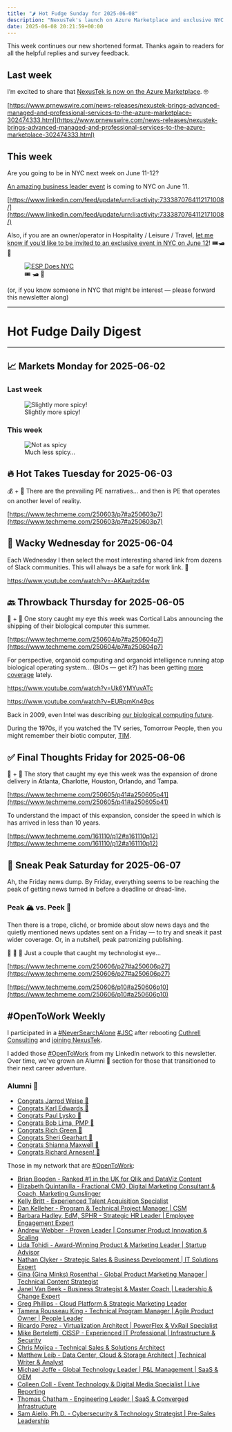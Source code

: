 ```yaml
---
title: "🌶️ Hot Fudge Sunday for 2025-06-08"
description: "NexusTek's launch on Azure Marketplace and exclusive NYC events highlight this week's updates!"
date: 2025-06-08 20:21:59+00:00
---
```


<!-- buttondown-editor-mode: plaintext -->This week continues our new shortened format. Thanks again to readers for all the helpful replies and survey feedback.

## Last week

I’m excited to share that [NexusTek is now on the Azure Marketplace](https://azuremarketplace.microsoft.com/en-us/marketplace/consulting-services?search=NexusTek&page=1). 🤓

[https://www.prnewswire.com/news-releases/nexustek-brings-advanced-managed-and-professional-services-to-the-azure-marketplace-302474333.html](https://www.prnewswire.com/news-releases/nexustek-brings-advanced-managed-and-professional-services-to-the-azure-marketplace-302474333.html)

## This week

Are you going to be in NYC next week on June 11-12?

[An amazing business leader event](https://www.linkedin.com/feed/update/urn:li:activity:7333870764112171008/) is coming to NYC on June 11.

[https://www.linkedin.com/feed/update/urn:li:activity:7333870764112171008/](https://www.linkedin.com/feed/update/urn:li:activity:7333870764112171008/)

Also, if you are an owner/operator in Hospitality / Leisure / Travel, [let me know if you’d like to be invited to <span style="color: rgba(0, 0, 0, 0.9)"> an exclusive event in NYC on June 12</span>](https://meetings.hubspot.com/gil-rosario/bde-rr-scheduler)<span style="color: rgba(0, 0, 0, 0.9)">! 🎟️🛥️🌃</span>

<figure><a href="https://meetings.hubspot.com/gil-rosario/bde-rr-scheduler" target="_blank" rel="noopener noreferrer"><img src="https://assets.buttondown.email/images/525e8249-5cab-4522-a98e-15214dbb85f7.png?w=960&amp;fit=max" alt="ESP Does NYC" draggable="false"></a><figcaption><span style="color: rgba(0, 0, 0, 0.9)">🎟️ 🛥️ 🌃</span></figcaption></figure>

(or, if you know someone in NYC that might be interest — please forward this newsletter along)

---

# Hot Fudge Daily Digest

---

## 📈 Markets Monday for 2025-06-02

### Last week

<figure><img src="https://assets.buttondown.email/images/fd38e4b7-494f-40aa-82d0-cf49e4f9e72f.png?w=960&amp;fit=max" alt="Slightly more spicy!" draggable="false"><figcaption>Slightly more spicy!</figcaption></figure>

### This week

<figure><img src="https://assets.buttondown.email/images/dd8121a7-767e-4cbf-ba3d-600ce9468730.png?w=960&amp;fit=max" alt="Not as spicy" draggable="false"><figcaption>Much less spicy…</figcaption></figure>
 

## 🔥 Hot Takes Tuesday for 2025-06-03

💰 + 🤯 There are the prevailing PE narratives… and then is PE that operates on another level of reality.

[https://www.techmeme.com/250603/p7#a250603p7](https://www.techmeme.com/250603/p7#a250603p7)

 

## 🤪 Wacky Wednesday for 2025-06-04

Each Wednesday I then select the most interesting shared link from dozens of Slack communities. This will always be a safe for work link. 🙈

https://www.youtube.com/watch?v=-AKAwjtzd4w

## 🔙 Throwback Thursday for 2025-06-05

🤖 + 🧫 One story caught my eye this week was Cortical Labs announcing the shipping of their biological computer this summer.

[https://www.techmeme.com/250604/p7#a250604p7](https://www.techmeme.com/250604/p7#a250604p7)

For perspective, organoid computing and organoid intelligence running atop biological operating system… (BIOs — get it?) has been getting [more coverage](https://newatlas.com/computers/finalspark-bio-computers-brain-organoids/) lately.

https://www.youtube.com/watch?v=Uk6YMYuvATc

https://www.youtube.com/watch?v=EURpmKn49ps

Back in 2009, even Intel was describing [our biological computing future](https://www.techmeme.com/090209/p70#a090209p70).

During the 1970s, if you watched the TV series, Tomorrow People, then you might remember their biotic computer, [TIM](https://en.wikipedia.org/wiki/The_Tomorrow_People#Cast).

 

## ✅ Final Thoughts Friday for 2025-06-06

🤖 + 🚁 The story that caught my eye this week was the expansion of drone delivery in <span style="color: rgb(0, 0, 0)">Atlanta, Charlotte, Houston, Orlando, and Tampa.</span>

[https://www.techmeme.com/250605/p41#a250605p41](https://www.techmeme.com/250605/p41#a250605p41)

To understand the impact of this expansion, consider the speed in which is has arrived in less than 10 years.

[https://www.techmeme.com/161110/p12#a161110p12](https://www.techmeme.com/161110/p12#a161110p12)

## 🔮 Sneak Peak Saturday for 2025-06-07

Ah, the Friday news dump. By Friday, everything seems to be reaching the peak of getting news turned in before a deadline or dread-line.

### Peak 🏔️ vs. Peek 👀

Then there is a trope, cliché, or bromide about slow news days and the quietly mentioned news updates sent on a Friday — to try and sneak it past wider coverage. Or, in a nutshell, peak patronizing publishing.

🤔 🤨 🧐 Just a couple that caught my technologist eye…

[https://www.techmeme.com/250606/p27#a250606p27](https://www.techmeme.com/250606/p27#a250606p27)

[https://www.techmeme.com/250606/p10#a250606p10](https://www.techmeme.com/250606/p10#a250606p10)

<h2 data-pm-slice="1 3 []">#OpenToWork Weekly</h2>

I participated in a [#NeverSearchAlone](https://www.youtube.com/watch?v=OH3nzRdwYPA) [#JSC](https://www.phyl.org/jsc) after rebooting [Cuthrell Consulting](https://cuthrell.consulting) and [joining NexusTek](https://cuthrell.consulting/blog/jay-cuthrell-joins-nexustek/).

I added those [#OpenToWork](https://www.linkedin.com/search/results/content/?keywords=%23OpenToWork&origin=FACETED_SEARCH&postedBy=%5B%22first%22%5D&sid=TbC&sortBy=%22date_posted%22) from my LinkedIn network to this newsletter. Over time, we've grown an Alumni 🎉 section for those that transitioned to their next career adventure.

### Alumni 🎉

- [Congrats Jarrod Weise 🎉](https://www.linkedin.com/posts/jarrodweise_thechargeahead-electricvehicles-innovation-activity-7325543362621509632-t5Oy?utm_source=share&utm_medium=member_desktop&rcm=ACoAACk1T7oBu6QkP2p3bHgknv3R55ktER0dzqc)
- [Congrats Karl Edwards 🎉](https://www.linkedin.com/posts/edwardskarl_im-happy-to-share-that-im-starting-a-new-activity-7323502970120138752-SLA-?utm_source=share&utm_medium=member_desktop&rcm=ACoAACk1T7oBu6QkP2p3bHgknv3R55ktER0dzqc)
- [Congrats Paul Lysko 🎉](https://www.linkedin.com/posts/paullysko_hellyeah-activity-7315070360708603905-ZDc_?utm_source=share&utm_medium=member_desktop&rcm=ACoAACk1T7oBu6QkP2p3bHgknv3R55ktER0dzqc)
- [Congrats Bob Lima, PMP 🎉](https://www.linkedin.com/posts/limarobert_im-happy-to-share-that-im-starting-a-new-activity-7315167863147769856-Tsk-?utm_source=share&utm_medium=member_desktop&rcm=ACoAACk1T7oBu6QkP2p3bHgknv3R55ktER0dzqc)
- [Congrats Rich Green 🎉](https://www.linkedin.com/posts/rich-green-5304804_im-happy-to-share-that-im-starting-a-new-activity-7312272227184324608-HmZN?utm_source=share&utm_medium=member_desktop&rcm=ACoAACk1T7oBu6QkP2p3bHgknv3R55ktER0dzqc)
- [Congrats Sheri Gearhart 🎉](https://www.linkedin.com/posts/sheri-gearhart_im-happy-to-share-that-im-starting-a-new-activity-7314986352909983745-VKzo?utm_source=share&utm_medium=member_desktop&rcm=ACoAACk1T7oBu6QkP2p3bHgknv3R55ktER0dzqc)
- [Congrats Shianna Maxwell 🎉](https://www.linkedin.com/posts/shiannamaxwell_im-happy-to-share-that-im-starting-a-new-activity-7302404919678902272-FHRz?utm_source=share&utm_medium=member_desktop&rcm=ACoAACk1T7oBu6QkP2p3bHgknv3R55ktER0dzqc)
- [Congrats Richard Arnesen! 🎉](https://www.linkedin.com/posts/richard-arnesen_im-happy-to-share-that-im-starting-a-new-activity-7290099022084616192-QjYm?utm_source=share&utm_medium=member_desktop)

Those in my network that are [#OpenToWork](https://www.linkedin.com/search/results/content/?keywords=%23OpenToWork&origin=FACETED_SEARCH&postedBy=%5B%22first%22%5D&sid=TbC&sortBy=%22date_posted%22):

- [Brian Booden - Ranked #1 in the UK for Qlik and DataViz Content](https://www.linkedin.com/in/qlikluminary/)
- [Elizabeth Quintanilla - Fractional CMO, Digital Marketing Consultant & Coach, Marketing Gunslinger](https://www.linkedin.com/in/elizabethquintanilla/)
- [Kelly Britt - Experienced Talent Acquisition Specialist](https://www.linkedin.com/in/kelly-britt/)
- [Dan Kelleher - Program & Technical Project Manager | CSM](https://www.linkedin.com/in/kelleherdan/)
- [Barbara Hadley, EdM, SPHR - Strategic HR Leader | Employee Engagement Expert](https://www.linkedin.com/in/barbarahadleyhrleader/)
- [Andrew Webber - Proven Leader | Consumer Product Innovation & Scaling](https://www.linkedin.com/in/andrewwebber/)
- [Lida Tohidi - Award-Winning Product & Marketing Leader | Startup Advisor](https://www.linkedin.com/in/lidatohidi/)
- [Nathan Clyker - Strategic Sales & Business Development | IT Solutions Expert](https://www.linkedin.com/in/nathan-clyker/)
- [Gina (Gina Minks) Rosenthal - Global Product Marketing Manager | Technical Content Strategist](https://www.linkedin.com/in/gminks/)
- [Janel Van Beek - Business Strategist & Master Coach | Leadership & Change Expert](https://www.linkedin.com/in/janellanzadbafrancievanwirkus220/)
- [Greg Phillips - Cloud Platform & Strategic Marketing Leader](https://www.linkedin.com/in/gregaphillips/)
- [Tamera Rousseau King - Technical Program Manager | Agile Product Owner | People Leader](https://www.linkedin.com/in/tjrking/)
- [Ricardo Perez - Virtualization Architect | PowerFlex & VxRail Specialist](https://www.linkedin.com/in/ricardo-perez-atx)
- [Mike Berteletti, CISSP - Experienced IT Professional | Infrastructure & Security](https://www.linkedin.com/in/mike-berteletti-cissp/)
- [Chris Mojica - Technical Sales & Solutions Architect](https://www.linkedin.com/in/pcmojica/)
- [Matthew Leib - Data Center, Cloud & Storage Architect | Technical Writer & Analyst](https://www.linkedin.com/in/matthewleib/)
- [Michael Joffe - Global Technology Leader | P&L Management | SaaS & OEM](https://www.linkedin.com/in/joffemichael/)
- [Colleen Coll - Event Technology & Digital Media Specialist | Live Reporting](https://www.linkedin.com/in/colleen-coll-b971505/)
- [Thomas Chatham - Engineering Leader | SaaS & Converged Infrastructure](https://www.linkedin.com/in/thomaschatham/)
- [Sam Aiello, Ph.D. - Cybersecurity & Technology Strategist | Pre-Sales Leadership](https://www.linkedin.com/in/samaiello/)
